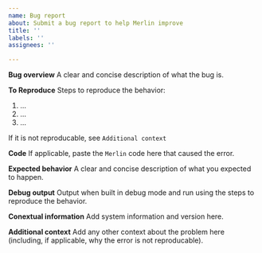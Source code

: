 ```yaml
---
name: Bug report
about: Submit a bug report to help Merlin improve
title: ''
labels: ''
assignees: ''

---
```


**Bug overview**
A clear and concise description of what the bug is.

**To Reproduce**
Steps to reproduce the behavior:
1. ...
2. ...
3. ...

If it is not reproducable, see `Additional context`

**Code**
If applicable, paste the `Merlin` code here that caused the error.

**Expected behavior**
A clear and concise description of what you expected to happen.

**Debug output**
Output when built in debug mode and run using the steps to reproduce the behavior.

**Conextual information**
Add system information and version here.

**Additional context**
Add any other context about the problem here (including, if applicable, why the error is not reproducable).
